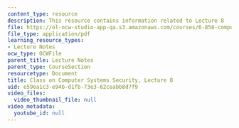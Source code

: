 ```yaml
---
content_type: resource
description: This resource contains information related to Lecture 8
file: https://ol-ocw-studio-app-qa.s3.amazonaws.com/courses/6-858-computer-systems-security-fall-2014/e59ea1c3e94bd1fb73e362ceabb8d7f9_MIT6_858F14_lec8.pdf
file_type: application/pdf
learning_resource_types:
- Lecture Notes
ocw_type: OCWFile
parent_title: Lecture Notes
parent_type: CourseSection
resourcetype: Document
title: Class on Computer Systems Security, Lecture 8
uid: e59ea1c3-e94b-d1fb-73e3-62ceabb8d7f9
video_files:
  video_thumbnail_file: null
video_metadata:
  youtube_id: null
---
```

